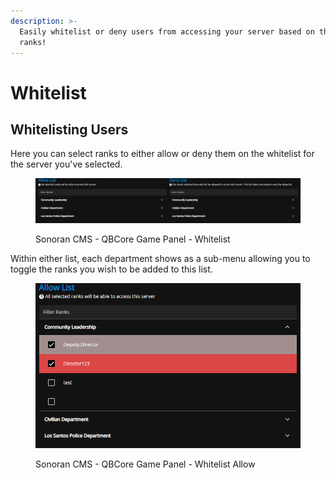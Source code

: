 ```yaml
---
description: >-
  Easily whitelist or deny users from accessing your server based on their CMS
  ranks!
---
```


# Whitelist

## Whitelisting Users

Here you can select ranks to either allow or deny them on the whitelist for the server you've selected.

<figure><img src="../../../.gitbook/assets/CMS_QBWhitelist.png" alt=""><figcaption><p>Sonoran CMS - QBCore Game Panel - Whitelist</p></figcaption></figure>

Within either list, each department shows as a sub-menu allowing you to toggle the ranks you wish to be added to this list.

<figure><img src="../../../.gitbook/assets/CMS_QBWhitelistAllow.png" alt=""><figcaption><p>Sonoran CMS - QBCore Game Panel - Whitelist Allow</p></figcaption></figure>
